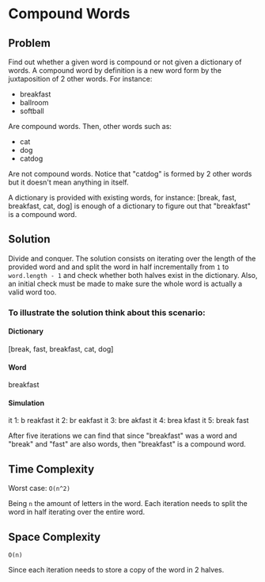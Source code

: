 # Compound Words

## Problem
Find out whether a given word is compound or not given a dictionary of words.
A compound word by definition is a new word form by the juxtaposition of 2 other words. For instance:

* breakfast
* ballroom
* softball

Are compound words. Then, other words such as:
 
 * cat
 * dog
 * catdog
 
 Are not compound words. Notice that "catdog" is formed by 2 other words but it doesn't mean anything in itself.
 
 A dictionary is provided with existing words, for instance:
 \[break, fast, breakfast, cat, dog\] is enough of a dictionary to figure out that "breakfast" is a compound word.

## Solution

Divide and conquer. The solution consists on iterating over the length of the provided word and and split the word in
half incrementally from `1` to `word.length - 1` and check whether both halves exist in the dictionary. Also, an initial 
check must be made to make sure the whole word is actually a valid word too.

### To illustrate the solution think about this scenario:

#### Dictionary

\[break, fast, breakfast, cat, dog\]

#### Word

breakfast

#### Simulation

it 1: b reakfast
it 2: br eakfast
it 3: bre akfast
it 4: brea kfast
it 5: break fast

After five iterations we can find that since "breakfast" was a word and "break" and "fast" are also words, then
"breakfast" is a compound word.

## Time Complexity

Worst case: `O(n^2)`

Being `n` the amount of letters in the word. Each iteration needs to split the word in half iterating over the entire
word.

## Space Complexity

`O(n)`

Since each iteration needs to store a copy of the word in 2 halves.